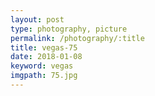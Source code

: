 ```yaml
---
layout: post
type: photography, picture
permalink: /photography/:title
title: vegas-75
date: 2018-01-08
keyword: vegas
imgpath: 75.jpg
---
```



